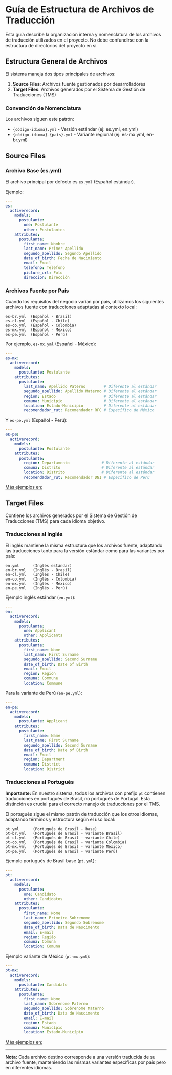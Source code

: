 # Guía de Estructura de Archivos de Traducción

Esta guía describe la organización interna y nomenclatura de los archivos de traducción utilizados en el proyecto. No debe confundirse con la estructura de directorios del proyecto en sí.

## Estructura General de Archivos

El sistema maneja dos tipos principales de archivos:
1. **Source Files**: Archivos fuente gestionados por desarrolladores
2. **Target Files**: Archivos generados por el Sistema de Gestión de Traducciones (TMS)

### Convención de Nomenclatura

Los archivos siguen este patrón:
- `{código-idioma}.yml` - Versión estándar (ej: es.yml, en.yml)
- `{código-idioma}-{país}.yml` - Variante regional (ej: es-mx.yml, en-br.yml)

## Source Files

### Archivo Base (es.yml)
El archivo principal por defecto es `es.yml` (Español estándar). 

Ejemplo:
```yml
---
es:
  activerecord:
    models:
      postulante:
        one: Postulante
        other: Postulantes
    attributes:
      postulante:
        first_name: Nombre
        last_name: Primer Apellido
        segundo_apellido: Segundo Apellido
        date_of_birth: Fecha de Nacimiento
        email: Email
        telefono: Teléfono
        picture_url: Foto
        direccion: Dirección
```

### Archivos Fuente por País
Cuando los requisitos del negocio varían por país, utilizamos los siguientes archivos fuente con traducciones adaptadas al contexto local:

```
es-br.yml  (Español - Brasil)
es-cl.yml  (Español - Chile)
es-co.yml  (Español - Colombia)
es-mx.yml  (Español - México)
es-pe.yml  (Español - Perú)
```

Por ejemplo, `es-mx.yml` (Español - México):
```yml
---
es-mx:
  activerecord:
    models:
      postulante: Postulante
    attributes:
      postulante:
        last_name: Apellido Paterno        # Diferente al estándar
        segundo_apellido: Apellido Materno # Diferente al estándar
        region: Estado                     # Diferente al estándar
        comuna: Municipio                  # Diferente al estándar
        location: Estado-Municipio         # Diferente al estándar
        recomendador_rut: Recomendador RFC # Específico de México
```

Y `es-pe.yml` (Español - Perú):
```yml
---
es-pe:
  activerecord:
    models:
      postulante: Postulante
    attributes:
      postulante:
        region: Departamento              # Diferente al estándar
        comuna: Distrito                  # Diferente al estándar
        location: Distrito                # Diferente al estándar
        recomendador_rut: Recomendador DNI # Específico de Perú
```

[Más ejemplos en:](/source_files_examples/)

## Target Files
Contiene los archivos generados por el Sistema de Gestión de Traducciones (TMS) para cada idioma objetivo.

### Traducciones al Inglés
El inglés mantiene la misma estructura que los archivos fuente, adaptando las traducciones tanto para la versión estándar como para las variantes por país:

```
en.yml      (Inglés estándar)
en-br.yml   (Inglés - Brasil)
en-cl.yml   (Inglés - Chile)
en-co.yml   (Inglés - Colombia)
en-mx.yml   (Inglés - México)
en-pe.yml   (Inglés - Perú)
```

Ejemplo inglés estándar (`en.yml`):
```yml
---
en:
  activerecord:
    models:
      postulante:
        one: Applicant
        other: Applicants
    attributes:
      postulante:
        first_name: Name
        last_name: First Surname
        segundo_apellido: Second Surname
        date_of_birth: Date of Birth
        email: Email
        region: Region
        comuna: Commune
        location: Commune
```

Para la variante de Perú (`en-pe.yml`):
```yml
---
en-pe:
  activerecord:
    models:
      postulante: Applicant
    attributes:
      postulante:
        first_name: Name
        last_name: First Surname
        segundo_apellido: Second Surname
        date_of_birth: Date of Birth
        email: Email
        region: Department
        comuna: District
        location: District
```

### Traducciones al Portugués
**Importante:** En nuestro sistema, todos los archivos con prefijo `pt` contienen traducciones en portugués de Brasil, no portugués de Portugal. Esta distinción es crucial para el correcto manejo de traducciones por el TMS.

El portugués sigue el mismo patrón de traducción que los otros idiomas, adaptando términos y estructura según el uso local:

```
pt.yml      (Portugués de Brasil - base)
pt-br.yml   (Portugués de Brasil - variante Brasil)
pt-cl.yml   (Portugués de Brasil - variante Chile)
pt-co.yml   (Portugués de Brasil - variante Colombia)
pt-mx.yml   (Portugués de Brasil - variante México)
pt-pe.yml   (Portugués de Brasil - variante Perú)
```

Ejemplo portugués de Brasil base (`pt.yml`):
```yml
---
pt:
  activerecord:
    models:
      postulante:
        one: Candidato
        other: Candidatos
    attributes:
      postulante:
        first_name: Nome
        last_name: Primeiro Sobrenome
        segundo_apellido: Segundo Sobrenome
        date_of_birth: Data de Nascimento
        email: E-mail
        region: Região
        comuna: Comuna
        location: Comuna
```

Ejemplo variante de México (`pt-mx.yml`):
```yml
---
pt-mx:
  activerecord:
    models:
      postulante: Candidato
    attributes:
      postulante:
        first_name: Nome
        last_name: Sobrenome Paterno
        segundo_apellido: Sobrenome Materno
        date_of_birth: Data de Nascimento
        email: E-mail
        region: Estado
        comuna: Município
        location: Estado-Município
```

[Más ejemplos en:](/target_files_examples/)

---

**Nota:** Cada archivo destino corresponde a una versión traducida de su archivo fuente, manteniendo las mismas variantes específicas por país pero en diferentes idiomas.
